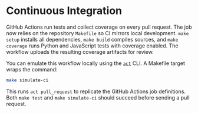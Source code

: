 # Continuous Integration

GitHub Actions run tests and collect coverage on every pull request.
The job now relies on the repository `Makefile` so CI mirrors local
development. `make setup` installs all dependencies, `make build` compiles
sources, and `make coverage` runs Python and JavaScript tests with coverage
enabled. The workflow uploads the resulting coverage artifacts for review.

You can emulate this workflow locally using the
[`act`](https://github.com/nektos/act) CLI. A Makefile target wraps the
command:

```bash
make simulate-ci
```

This runs `act pull_request` to replicate the GitHub Actions job definitions.
Both `make test` and `make simulate-ci` should succeed before sending a pull
request.

